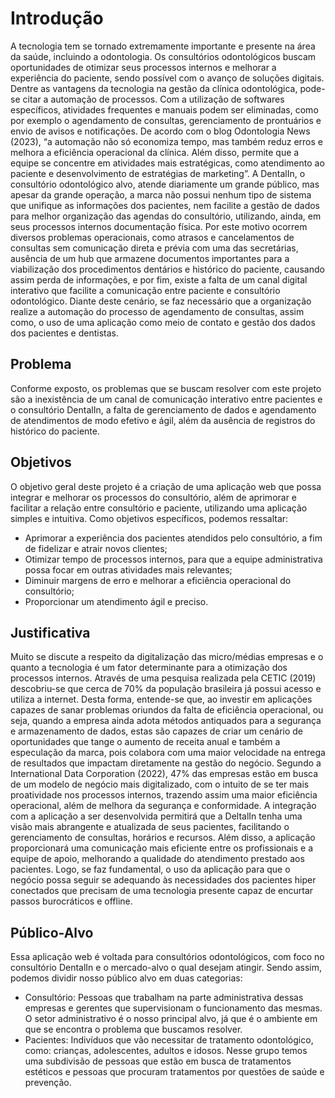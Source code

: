 # Introdução

A tecnologia tem se tornado extremamente importante e presente na área da saúde, incluindo a odontologia. Os consultórios odontológicos buscam oportunidades de otimizar seus processos internos e melhorar a experiência do paciente, sendo possível com o avanço de soluções digitais.
Dentre as vantagens da tecnologia na gestão da clínica odontológica, pode-se citar a automação de processos. Com a utilização de softwares específicos, atividades frequentes e manuais podem ser eliminadas, como por exemplo o agendamento de consultas, gerenciamento de prontuários e envio de avisos e notificações. De acordo com o blog Odontologia News (2023), “a automação não só economiza tempo, mas também reduz erros e melhora a eficiência operacional da clínica. Além disso, permite que a equipe se concentre em atividades mais estratégicas, como atendimento ao paciente e desenvolvimento de estratégias de marketing”.
A DentalIn, o consultório odontológico alvo, atende diariamente um grande público, mas apesar da grande operação, a marca não possui nenhum tipo de sistema que unifique as informações dos pacientes, nem facilite a gestão de dados para melhor organização das agendas do consultório, utilizando, ainda, em seus processos internos documentação física. Por este motivo ocorrem diversos problemas operacionais, como atrasos e cancelamentos de consultas sem comunicação direta e prévia com uma das secretárias, ausência de um hub que armazene documentos importantes para a viabilização dos procedimentos dentários e histórico do paciente, causando assim perda de informações, e por fim, existe a falta de um canal digital interativo que facilite a comunicação entre paciente e consultório odontológico.
Diante deste cenário, se faz necessário que a organização realize a automação do processo de agendamento de consultas, assim como, o uso de uma aplicação como meio de contato e gestão dos dados dos pacientes e dentistas.


## Problema

Conforme exposto, os problemas que se buscam resolver com este projeto são a inexistência de um canal de comunicação interativo entre pacientes e o consultório DentalIn, a falta de gerenciamento de dados e agendamento de atendimentos de modo efetivo e ágil, além da ausência de registros do histórico do paciente.

## Objetivos

O objetivo geral deste projeto é a criação de uma aplicação web que possa integrar e melhorar os processos do consultório, além de aprimorar e facilitar a relação entre consultório e paciente, utilizando uma aplicação simples e intuitiva.
Como objetivos específicos, podemos ressaltar:

<ul>
    <li>Aprimorar a experiência dos pacientes atendidos pelo consultório, a fim de fidelizar e atrair novos clientes;</li>
    <li>Otimizar tempo de processos internos, para que a equipe administrativa possa focar em outras atividades mais relevantes;</li>
    <li>Diminuir margens de erro e melhorar a eficiência operacional do consultório;</li>
    <li>Proporcionar um atendimento ágil e preciso.</li>
</ul>

## Justificativa

Muito se discute a respeito da digitalização das micro/médias empresas e o quanto a tecnologia é um fator determinante para a otimização dos processos internos. Através de uma pesquisa realizada pela CETIC (2019) descobriu-se que cerca de 70% da população brasileira já possui acesso e utiliza a internet. 
Desta forma, entende-se que, ao investir em aplicações capazes de sanar problemas oriundos da falta de eficiência operacional, ou seja, quando a empresa ainda adota métodos antiquados para a segurança e armazenamento de dados, estas são capazes de criar um cenário de oportunidades que tange o aumento de receita anual e também a especulação da marca, pois colabora com uma maior velocidade na entrega de resultados que impactam diretamente na gestão do negócio. 
Segundo a International Data Corporation (2022), 47% das empresas estão em busca de um modelo de negócio mais digitalizado, com o intuito de se ter mais proatividade nos processos internos, trazendo assim uma maior eficiência operacional, além de melhora da segurança e conformidade. 
A integração com a aplicação a ser desenvolvida permitirá que a DeltalIn tenha uma visão mais abrangente e atualizada de seus pacientes, facilitando o gerenciamento de consultas, horários e recursos. Além disso, a aplicação proporcionará uma comunicação mais eficiente entre os profissionais e a equipe de apoio, melhorando a qualidade do atendimento prestado aos pacientes. 
Logo, se faz fundamental, o uso da aplicação para que o negócio possa seguir se adequando às necessidades dos pacientes hiper conectados que precisam de uma tecnologia presente capaz de encurtar passos burocráticos e offline.


## Público-Alvo

Essa aplicação web é voltada para consultórios odontológicos, com foco no consultório DentalIn e o mercado-alvo o qual desejam atingir.
Sendo assim, podemos dividir nosso público alvo em duas categorias:

<ul>
    <li>Consultório: Pessoas que trabalham na parte administrativa dessas empresas e gerentes que supervisionam o funcionamento das mesmas. O setor administrativo é o nosso principal alvo, já que é o ambiente em que se encontra o problema que buscamos resolver.</li>
    <li>Pacientes: Indivíduos que vão necessitar de tratamento odontológico, como: crianças, adolescentes, adultos e idosos. Nesse grupo temos uma subdivisão de pessoas que estão em busca de tratamentos estéticos e pessoas que procuram tratamentos por questões de saúde e prevenção.</li>
</ul>
